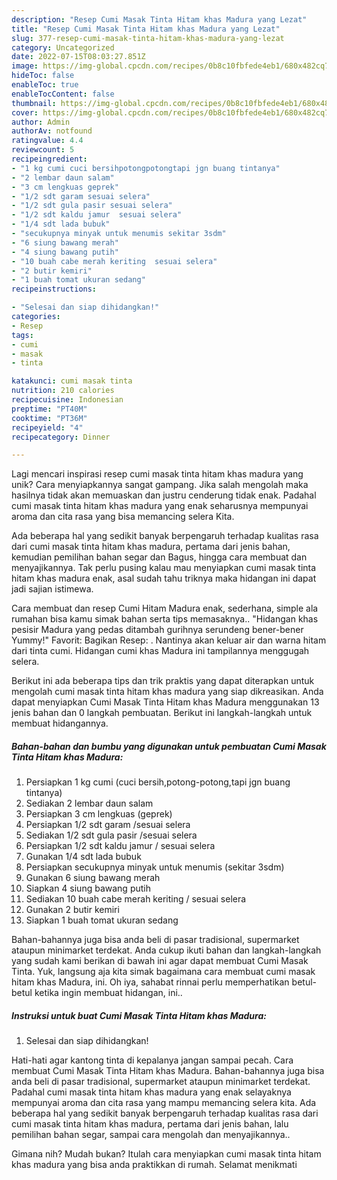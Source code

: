 ```yaml
---
description: "Resep Cumi Masak Tinta Hitam khas Madura yang Lezat"
title: "Resep Cumi Masak Tinta Hitam khas Madura yang Lezat"
slug: 377-resep-cumi-masak-tinta-hitam-khas-madura-yang-lezat
category: Uncategorized
date: 2022-07-15T08:03:27.851Z
image: https://img-global.cpcdn.com/recipes/0b8c10fbfede4eb1/680x482cq70/cumi-masak-tinta-hitam-khas-madura-foto-resep-utama.jpg
hideToc: false
enableToc: true
enableTocContent: false
thumbnail: https://img-global.cpcdn.com/recipes/0b8c10fbfede4eb1/680x482cq70/cumi-masak-tinta-hitam-khas-madura-foto-resep-utama.jpg
cover: https://img-global.cpcdn.com/recipes/0b8c10fbfede4eb1/680x482cq70/cumi-masak-tinta-hitam-khas-madura-foto-resep-utama.jpg
author: Admin
authorAv: notfound
ratingvalue: 4.4
reviewcount: 5
recipeingredient:
- "1 kg cumi cuci bersihpotongpotongtapi jgn buang tintanya"
- "2 lembar daun salam"
- "3 cm lengkuas geprek"
- "1/2 sdt garam sesuai selera"
- "1/2 sdt gula pasir sesuai selera"
- "1/2 sdt kaldu jamur  sesuai selera"
- "1/4 sdt lada bubuk"
- "secukupnya minyak untuk menumis sekitar 3sdm"
- "6 siung bawang merah"
- "4 siung bawang putih"
- "10 buah cabe merah keriting  sesuai selera"
- "2 butir kemiri"
- "1 buah tomat ukuran sedang"
recipeinstructions:

- "Selesai dan siap dihidangkan!"
categories:
- Resep
tags:
- cumi
- masak
- tinta

katakunci: cumi masak tinta 
nutrition: 210 calories
recipecuisine: Indonesian
preptime: "PT40M"
cooktime: "PT36M"
recipeyield: "4"
recipecategory: Dinner

---
```





Lagi mencari inspirasi resep cumi masak tinta hitam khas madura yang unik? Cara menyiapkannya sangat gampang. Jika salah mengolah maka hasilnya tidak akan memuaskan dan justru cenderung tidak enak. Padahal cumi masak tinta hitam khas madura yang enak seharusnya mempunyai aroma dan cita rasa yang bisa memancing selera Kita.





Ada beberapa hal yang sedikit banyak berpengaruh terhadap kualitas rasa dari cumi masak tinta hitam khas madura, pertama dari jenis bahan, kemudian pemilihan bahan segar dan Bagus, hingga cara membuat dan menyajikannya. Tak perlu pusing kalau mau menyiapkan cumi masak tinta hitam khas madura enak,      asal sudah tahu triknya maka hidangan ini dapat jadi sajian istimewa.














Cara membuat dan resep Cumi Hitam Madura enak, sederhana, simple ala rumahan bisa kamu simak bahan serta tips memasaknya.. &#34;Hidangan khas pesisir Madura yang pedas ditambah gurihnya serundeng bener-bener Yummy!&#34; Favorit: Bagikan Resep: . Nantinya akan keluar air dan warna hitam dari tinta cumi. Hidangan cumi khas Madura ini tampilannya menggugah selera.






Berikut ini ada beberapa tips dan trik praktis yang dapat diterapkan untuk mengolah cumi masak tinta hitam khas madura yang siap dikreasikan. Anda dapat menyiapkan Cumi Masak Tinta Hitam khas Madura menggunakan 13 jenis bahan dan 0 langkah pembuatan. Berikut ini langkah-langkah untuk membuat hidangannya.

<!--inarticleads1-->

##### Bahan-bahan dan bumbu yang digunakan untuk pembuatan Cumi Masak Tinta Hitam khas Madura:

1. Persiapkan 1 kg cumi (cuci bersih,potong-potong,tapi jgn buang tintanya)
1. Sediakan 2 lembar daun salam
1. Persiapkan 3 cm lengkuas (geprek)
1. Persiapkan 1/2 sdt garam /sesuai selera
1. Sediakan 1/2 sdt gula pasir /sesuai selera
1. Persiapkan 1/2 sdt kaldu jamur / sesuai selera
1. Gunakan 1/4 sdt lada bubuk
1. Persiapkan secukupnya minyak untuk menumis (sekitar 3sdm)
1. Gunakan 6 siung bawang merah
1. Siapkan 4 siung bawang putih
1. Sediakan 10 buah cabe merah keriting / sesuai selera
1. Gunakan 2 butir kemiri
1. Siapkan 1 buah tomat ukuran sedang


Bahan-bahannya juga bisa anda beli di pasar tradisional, supermarket ataupun minimarket terdekat. Anda cukup ikuti bahan dan langkah-langkah yang sudah kami berikan di bawah ini agar dapat membuat Cumi Masak Tinta. Yuk, langsung aja kita simak bagaimana cara membuat cumi masak hitam khas Madura, ini. Oh iya, sahabat rinnai perlu memperhatikan betul-betul ketika ingin membuat hidangan, ini.. 

<!--inarticleads2-->

##### Instruksi untuk buat Cumi Masak Tinta Hitam khas Madura:


1. Selesai dan siap dihidangkan!

Hati-hati agar kantong tinta di kepalanya jangan sampai pecah. Cara membuat Cumi Masak Tinta Hitam khas Madura. Bahan-bahannya juga bisa anda beli di pasar tradisional, supermarket ataupun minimarket terdekat. Padahal cumi masak tinta hitam khas madura yang enak selayaknya mempunyai aroma dan cita rasa yang mampu memancing selera kita. Ada beberapa hal yang sedikit banyak berpengaruh terhadap kualitas rasa dari cumi masak tinta hitam khas madura, pertama dari jenis bahan, lalu pemilihan bahan segar, sampai cara mengolah dan menyajikannya.. 

Gimana nih? Mudah bukan? Itulah cara menyiapkan cumi masak tinta hitam khas madura yang bisa anda praktikkan di rumah. Selamat menikmati
